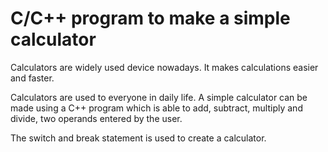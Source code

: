 # C/C++ program to make a simple calculator

Calculators are widely used device nowadays. It makes calculations easier and faster. 

Calculators are used to everyone in daily life. A simple calculator can be made using a C++ program which is able to add, subtract, multiply and divide, two operands entered by the user. 

The switch and break statement is used to create a calculator.

